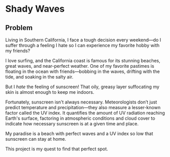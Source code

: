 # Shady Waves

## Problem  
Living in Southern California, I face a tough decision every weekend—do I suffer through a feeling I hate so I can experience my favorite hobby with my friends?  

I love surfing, and the California coast is famous for its stunning beaches, great waves, and near-perfect weather. One of my favorite pastimes is floating in the ocean with friends—bobbing in the waves, drifting with the tide, and soaking in the salty air.  

But I *hate* the feeling of sunscreen! That oily, greasy layer suffocating my skin is almost enough to keep me indoors.  

Fortunately, sunscreen isn't always necessary. Meteorologists don’t just predict temperature and precipitation—they also measure a lesser-known factor called the UV index. It quantifies the amount of UV radiation reaching Earth's surface, factoring in atmospheric conditions and cloud cover to indicate how necessary sunscreen is at a given time and place.  

My paradise is a beach with perfect waves and a UV index so low that sunscreen can stay at home.  

This project is my quest to find that perfect spot.
